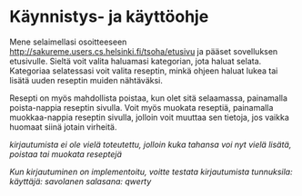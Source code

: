 # Käynnistys- ja käyttöohje

Mene selaimellasi osoitteeseen http://sakureme.users.cs.helsinki.fi/tsoha/etusivu
ja pääset sovelluksen etusivulle. Sieltä voit valita haluamasi kategorian, jota
haluat selata. Kategoriaa selatessasi voit valita reseptin, minkä ohjeen haluat 
lukea tai lisätä uuden reseptin muiden nähtäväksi.

Resepti on myös mahdollista poistaa, kun olet sitä selaamassa, painamalla 
poista-nappia reseptin sivulla. Voit myös muokata reseptiä, painamalla 
muokkaa-nappia reseptin sivulla, jolloin voit muuttaa sen tietoja, jos vaikka
huomaat siinä jotain virheitä.


_kirjautumista ei ole vielä toteutettu, jolloin kuka tahansa voi nyt vielä lisätä,
poistaa tai muokata reseptejä_


_Kun kirjautuminen on implementoitu, voitte testata kirjautumista tunnuksila:
käyttäjä: savolanen  salasana: qwerty_
